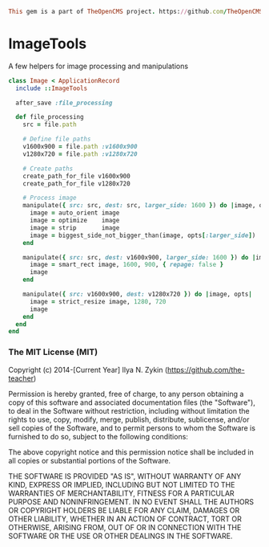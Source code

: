 ```ruby
This gem is a part of TheOpenCMS project. https://github.com/TheOpenCMS
```

# ImageTools

A few helpers for image processing and manipulations

```ruby
class Image < ApplicationRecord
  include ::ImageTools

  after_save :file_processing

  def file_processing
    src = file.path

    # Define file paths
    v1600x900 = file.path :v1600x900
    v1280x720 = file.path :v1280x720

    # Create paths
    create_path_for_file v1600x900
    create_path_for_file v1280x720

    # Process image
    manipulate({ src: src, dest: src, larger_side: 1600 }) do |image, opts|
      image = auto_orient image
      image = optimize    image
      image = strip       image
      image = biggest_side_not_bigger_than(image, opts[:larger_side])
    end

    manipulate({ src: src, dest: v1600x900, larger_side: 1600 }) do |image, opts|
      image = smart_rect image, 1600, 900, { repage: false }
      image
    end

    manipulate({ src: v1600x900, dest: v1280x720 }) do |image, opts|
      image = strict_resize image, 1280, 720
      image
    end
  end
end
```

### The MIT License (MIT)

Copyright (c) 2014-[Current Year] Ilya N. Zykin (https://github.com/the-teacher)

Permission is hereby granted, free of charge, to any person obtaining a copy of this software and associated documentation files (the "Software"), to deal in the Software without restriction, including without limitation the rights to use, copy, modify, merge, publish, distribute, sublicense, and/or sell copies of the Software, and to permit persons to whom the Software is furnished to do so, subject to the following conditions:

The above copyright notice and this permission notice shall be included in all copies or substantial portions of the Software.

THE SOFTWARE IS PROVIDED "AS IS", WITHOUT WARRANTY OF ANY KIND, EXPRESS OR IMPLIED, INCLUDING BUT NOT LIMITED TO THE WARRANTIES OF MERCHANTABILITY, FITNESS FOR A PARTICULAR PURPOSE AND NONINFRINGEMENT. IN NO EVENT SHALL THE AUTHORS OR COPYRIGHT HOLDERS BE LIABLE FOR ANY CLAIM, DAMAGES OR OTHER LIABILITY, WHETHER IN AN ACTION OF CONTRACT, TORT OR OTHERWISE, ARISING FROM, OUT OF OR IN CONNECTION WITH THE SOFTWARE OR THE USE OR OTHER DEALINGS IN THE SOFTWARE.
